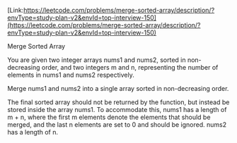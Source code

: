 [Link:https://leetcode.com/problems/merge-sorted-array/description/?envType=study-plan-v2&envId=top-interview-150](https://leetcode.com/problems/merge-sorted-array/description/?envType=study-plan-v2&envId=top-interview-150)

Merge Sorted Array


You are given two integer arrays nums1 and nums2, sorted in non-decreasing order, and two integers m and n, representing the number of elements in nums1 and nums2 respectively.

Merge nums1 and nums2 into a single array sorted in non-decreasing order.

The final sorted array should not be returned by the function, but instead be stored inside the array nums1. To accommodate this, nums1 has a length of m + n, where the first m elements denote the elements that should be merged, and the last n elements are set to 0 and should be ignored. nums2 has a length of n.

 
